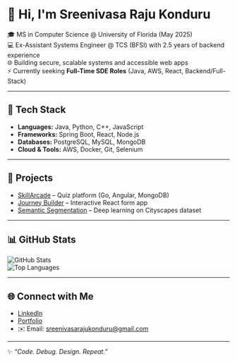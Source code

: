 # 👋 Hi, I'm Sreenivasa Raju Konduru  

🎓 MS in Computer Science @ University of Florida (May 2025)  
💻 Ex-Assistant Systems Engineer @ TCS (BFSI) with 2.5 years of backend experience  
🌐 Building secure, scalable systems and accessible web apps  
⚡ Currently seeking **Full-Time SDE Roles** (Java, AWS, React, Backend/Full-Stack)  

---

## 🔧 Tech Stack  
- **Languages:** Java, Python, C++, JavaScript  
- **Frameworks:** Spring Boot, React, Node.js  
- **Databases:** PostgreSQL, MySQL, MongoDB  
- **Cloud & Tools:** AWS, Docker, Git, Selenium  

---

## 🚀 Projects  
- [SkillArcade](https://github.com/SreenivasaRajuKonduru/SkillArcade) – Quiz platform (Go, Angular, MongoDB)  
- [Journey Builder](https://github.com/SreenivasaRajuKonduru/Journey-Builder) – Interactive React form app  
- [Semantic Segmentation](https://github.com/SreenivasaRajuKonduru/Semantic-Segmentation-of-City-Images-main) – Deep learning on Cityscapes dataset  

---

## 📊 GitHub Stats  
![GitHub Stats](https://github-readme-stats.vercel.app/api?username=SreenivasaRajuKonduru&show_icons=true&theme=radical)  
![Top Languages](https://github-readme-stats.vercel.app/api/top-langs/?username=SreenivasaRajuKonduru&layout=compact&theme=radical)  

---

## 🌐 Connect with Me  
- [LinkedIn](https://linkedin.com/in/sreenivasarajukonduru)  
- [Portfolio](https://sreenivasarajukonduru.github.io/Portfolio)  
- ✉️ Email: sreenivasarajukonduru@gmail.com  

---

✨ *“Code. Debug. Design. Repeat.”*
